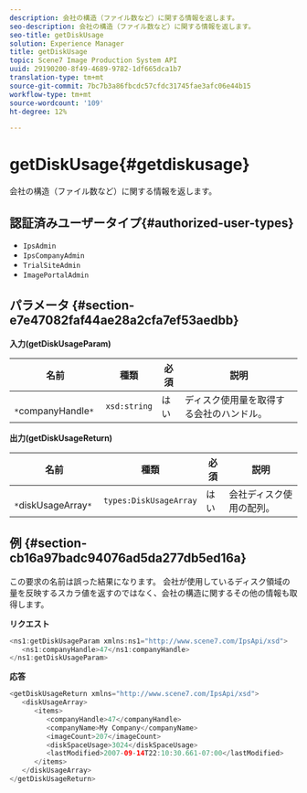 ```yaml
---
description: 会社の構造（ファイル数など）に関する情報を返します。
seo-description: 会社の構造（ファイル数など）に関する情報を返します。
seo-title: getDiskUsage
solution: Experience Manager
title: getDiskUsage
topic: Scene7 Image Production System API
uuid: 29190200-8f49-4689-9782-1df665dca1b7
translation-type: tm+mt
source-git-commit: 7bc7b3a86fbcdc57cfdc31745fae3afc06e44b15
workflow-type: tm+mt
source-wordcount: '109'
ht-degree: 12%

---
```



# getDiskUsage{#getdiskusage}

会社の構造（ファイル数など）に関する情報を返します。

## 認証済みユーザータイプ{#authorized-user-types}

* `IpsAdmin`
* `IpsCompanyAdmin`
* `TrialSiteAdmin`
* `ImagePortalAdmin`

## パラメータ {#section-e7e47082faf44ae28a2cfa7ef53aedbb}

**入力(getDiskUsageParam)**

| 名前 | 種類 | 必須 | 説明 |
|---|---|---|---|
| ` *`companyHandle`*` | `xsd:string` | はい | ディスク使用量を取得する会社のハンドル。 |

**出力(getDiskUsageReturn)**

| 名前 | 種類 | 必須 | 説明 |
|---|---|---|---|
| ` *`diskUsageArray`*` | `types:DiskUsageArray` | はい | 会社ディスク使用の配列。 |

## 例 {#section-cb16a97badc94076ad5da277db5ed16a}

この要求の名前は誤った結果になります。 会社が使用しているディスク領域の量を反映するスカラ値を返すのではなく、会社の構造に関するその他の情報も取得します。

**リクエスト**

```java
<ns1:getDiskUsageParam xmlns:ns1="http://www.scene7.com/IpsApi/xsd">
   <ns1:companyHandle>47</ns1:companyHandle>
</ns1:getDiskUsageParam>
```

**応答**

```java
<getDiskUsageReturn xmlns="http://www.scene7.com/IpsApi/xsd">
   <diskUsageArray>
      <items>
         <companyHandle>47</companyHandle>
         <companyName>My Company</companyName>
         <imageCount>207</imageCount>
         <diskSpaceUsage>3024</diskSpaceUsage>
         <lastModified>2007-09-14T22:10:30.661-07:00</lastModified>
      </items>
   </diskUsageArray>
</getDiskUsageReturn>
```

